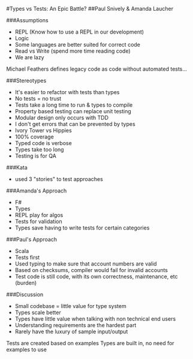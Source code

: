 #Types vs Tests: An Epic Battle?
##Paul Snively & Amanda Laucher

###Assumptions
* REPL (Know how to use a REPL in our development)
* Logic
* Some languages are better suited for correct code
* Read vs Write (spend more time reading code)
* We are lazy

Michael Feathers defines legacy code as code without automated tests...

###Stereotypes
* It's easier to refactor with tests than types
* No tests = no trust
* Tests take a long time to run & types to compile
* Property based testing can replace unit testing
* Modular design only occurs with TDD
* I don't get errors that can be prevented by types
* Ivory Tower vs Hippies
* 100% coverage
* Typed code is verbose
* Types take too long
* Testing is for QA

###Kata
* used 3 "stories" to test approaches

###Amanda's Approach
* F#
* Types
* REPL play for algos
* Tests for validation
* Types save having to write tests for certain categories

###Paul's Approach
* Scala
* Tests first
* Used typing to make sure that account numbers are valid
* Based on checksums, compiler would fail for invalid accounts
* Test code is still code, with its own correctness, maintenance, etc (burden)

###Discussion
* Small codebase = little value for type system
* Types scale better
* Types have little value when talking with non technical end users
* Understanding requirements are the hardest part
* Rarely have the luxury of sample input/output

Tests are created based on examples
Types are built in, no need for examples to use
